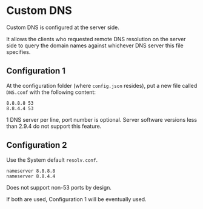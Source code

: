 # Custom DNS

Custom DNS is configured at the server side.

It allows the clients who requested remote DNS resolution on the server side to
query the domain names against whichever DNS server this file specifies.

## Configuration 1
At the configuration folder (where `config.json` resides), put a new file
called `DNS.conf` with the following content:

```
8.8.8.8 53
8.8.4.4 53
```

1 DNS server per line, port number is optional. Server software versions less
than 2.9.4 do not support this feature.

## Configuration 2
Use the System default `resolv.conf`.

```
nameserver 8.8.8.8
nameserver 8.8.4.4
```

Does not support non-53 ports by design.

If both are used, Configuration 1 will be eventually used.
